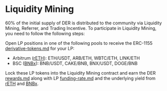 # Liquidity Mining

60% of the initial supply of DER is distributed to the community via Liquidity Mining, Referrer, and Trading Incentive. To participate in Liquidity Mining, you need to follow the following steps:

Open LP positions in one of the following pools to receive the ERC-1155 [derivative-tokens.md](../design/derivative-tokens.md "mention") for your LP:

* Arbitrum ([rETH](https://rocketpool.net)): ETH/USDT, ARB/ETH, WBTC/ETH, LINK/ETH
* BSC ([BNBx](https://www.staderlabs.com)): BNB/USDT, CAKE/BNB, BNX/USDT, DOGE/BNB

Lock these LP tokens into the Liquidity Mining contract and earn the DER [rewards.md](rewards.md "mention") along with LP [funding-rate.md](../protocol/funding-rate.md "mention") and the underlying yield from [rETH](https://rocketpool.net) and [BNBx](https://www.staderlabs.com).
